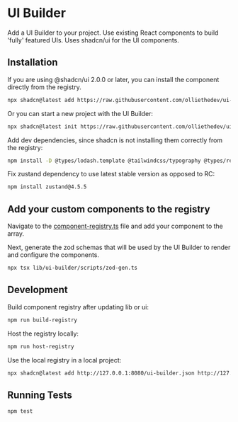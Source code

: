 # UI Builder 

Add a UI Builder to your project. Use existing React components to build 'fully' featured UIs.
Uses shadcn/ui for the UI components.

## Installation

If you are using @shadcn/ui 2.0.0 or later, you can install the component directly from the registry. 

```bash
npx shadcn@latest add https://raw.githubusercontent.com/olliethedev/ui-builder/main/registry/block-registry.json
```

Or you can start a new project with the UI Builder:

```bash
npx shadcn@latest init https://raw.githubusercontent.com/olliethedev/ui-builder/main/registry/block-registry.json
```

Add dev dependencies, since shadcn is not installing them correctly from the registry:

```bash
npm install -D @types/lodash.template @tailwindcss/typography @types/react-syntax-highlighter react-docgen-typescript tailwindcss-animate ts-morph ts-to-zod
```

Fix zustand dependency to use latest stable version as opposed to RC:

```bash
npm install zustand@4.5.5
```

## Add your custom components to the registry

Navigate to the [component-registry.ts](lib/ui-builder/store/component-registry.ts) file and add your component to the array.


Next, generate the zod schemas that will be used by the UI Builder to render and configure the components.

```bash
npx tsx lib/ui-builder/scripts/zod-gen.ts
```



## Development

Build component registry after updating lib or ui:

```bash
npm run build-registry
```

Host the registry locally:

```bash
npm run host-registry
```

Use the local registry in a local project:

```bash
npx shadcn@latest add http://127.0.0.1:8080/ui-builder.json http://127.0.0.1:8080/ui-builder-lib.json
```

## Running Tests

```bash
npm test
```
